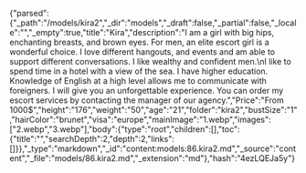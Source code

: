 {"parsed":{"_path":"/models/kira2","_dir":"models","_draft":false,"_partial":false,"_locale":"","_empty":true,"title":"Kira","description":"I am a girl with big hips, enchanting breasts, and brown eyes.  For men, an elite escort girl is a wonderful choice. I love different hangouts, and events and am able to support different conversations.  I like wealthy and confident men.\nI like to spend time in a hotel with a view of the sea. I have higher education. Knowledge of English at a high level allows me to communicate with foreigners. I will give you an unforgettable experience. You can order my escort services by contacting the manager of our agency.","Price":"From 1000$","height":"176","weight":"50","age":"21","folder":"kira2","bustSize":"1","hairColor":"brunet","visa":"europe","mainImage":"1.webp","images":["2.webp","3.webp"],"body":{"type":"root","children":[],"toc":{"title":"","searchDepth":2,"depth":2,"links":[]}},"_type":"markdown","_id":"content:models:86.kira2.md","_source":"content","_file":"models/86.kira2.md","_extension":"md"},"hash":"4ezLQEJa5y"}